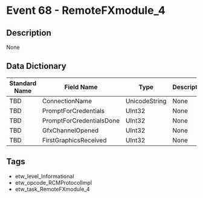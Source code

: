# Event 68 - RemoteFXmodule_4

## Description
None

## Data Dictionary
|Standard Name|Field Name|Type|Description|Sample Value|
|---|---|---|---|---|
|TBD|ConnectionName|UnicodeString|None|`None`|
|TBD|PromptForCredentials|UInt32|None|`None`|
|TBD|PromptForCredentialsDone|UInt32|None|`None`|
|TBD|GfxChannelOpened|UInt32|None|`None`|
|TBD|FirstGraphicsReceived|UInt32|None|`None`|

## Tags
* etw_level_Informational
* etw_opcode_RCMProtocolImpl
* etw_task_RemoteFXmodule_4